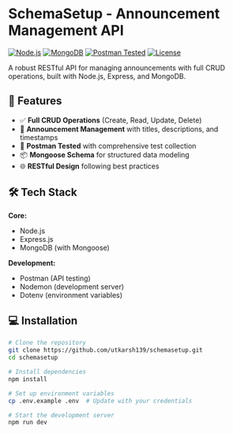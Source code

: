 # SchemaSetup - Announcement Management API

[![Node.js](https://img.shields.io/badge/Backend-Node.js%20+%20Express-green)](https://nodejs.org/)
[![MongoDB](https://img.shields.io/badge/Database-MongoDB-blue)](https://www.mongodb.com/)
[![Postman Tested](https://img.shields.io/badge/Tested-Postman-orange)](https://www.postman.com/)
[![License](https://img.shields.io/badge/license-MIT-blue.svg)](LICENSE)

A robust RESTful API for managing announcements with full CRUD operations, built with Node.js, Express, and MongoDB.



## 🚀 Features

- ✅ **Full CRUD Operations** (Create, Read, Update, Delete)
- 📅 **Announcement Management** with titles, descriptions, and timestamps
- 🧪 **Postman Tested** with comprehensive test collection
- 📦 **Mongoose Schema** for structured data modeling
- 🌐 **RESTful Design** following best practices

## 🛠️ Tech Stack

**Core:**
- Node.js
- Express.js
- MongoDB (with Mongoose)
  
**Development:**
- Postman (API testing)
- Nodemon (development server)
- Dotenv (environment variables)

## 💻 Installation

```bash
# Clone the repository
git clone https://github.com/utkarsh139/schemasetup.git
cd schemasetup

# Install dependencies
npm install

# Set up environment variables
cp .env.example .env  # Update with your credentials

# Start the development server
npm run dev
